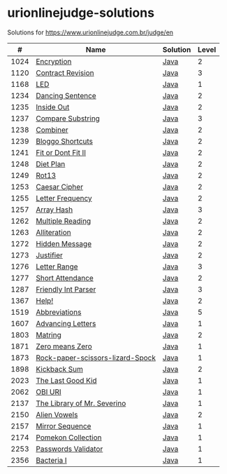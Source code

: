 urionlinejudge-solutions
========================

Solutions for https://www.urionlinejudge.com.br/judge/en

| #    | Name | Solution | Level |
| ---- | ---- | -------- | ----- |
| 1024 | [Encryption](https://www.urionlinejudge.com.br/judge/en/problems/view/1024) | [Java](./1024.Encryption/Main.java) | 2
| 1120 | [Contract Revision](https://www.urionlinejudge.com.br/judge/en/problems/view/1120) | [Java](./1120.ContractRevision/Main.java) | 3
| 1168 | [LED](https://www.urionlinejudge.com.br/judge/en/problems/view/1168) | [Java](./1168.LED/Main.java) | 1
| 1234 | [Dancing Sentence](https://www.urionlinejudge.com.br/judge/en/problems/view/1234) | [Java](./1234.DancingSentence/Main.java) | 2
| 1235 | [Inside Out](https://www.urionlinejudge.com.br/judge/en/problems/view/1235) | [Java](./1235.InsideOut/Main.java) | 2
| 1237 | [Compare Substring](https://www.urionlinejudge.com.br/judge/en/problems/view/1237) | [Java](./1237.CompareSubstring/Main.java) | 3
| 1238 | [Combiner](https://www.urionlinejudge.com.br/judge/en/problems/view/1238) | [Java](./1238.Combiner/Main.java) | 2
| 1239 | [Bloggo Shortcuts](https://www.urionlinejudge.com.br/judge/en/problems/view/1239) | [Java](./1239.BloggoShortcuts/Main.java) | 2
| 1241 | [Fit or Dont Fit II](https://www.urionlinejudge.com.br/judge/en/problems/view/1241) | [Java](./1241.FitorDontFitII/Main.java) | 2
| 1248 | [Diet Plan](https://www.urionlinejudge.com.br/judge/en/problems/view/1248) | [Java](./1248.DietPlan/Main.java) | 2
| 1249 | [Rot13](https://www.urionlinejudge.com.br/judge/en/problems/view/1249) | [Java](./1249.Rot13/Main.java) | 2
| 1253 | [Caesar Cipher](https://www.urionlinejudge.com.br/judge/en/problems/view/1253) | [Java](./1253.CaesarCipher/Main.java) | 2
| 1255 | [Letter Frequency](https://www.urionlinejudge.com.br/judge/en/problems/view/1255) | [Java](./1255.LetterFrequency/Main.java) | 2
| 1257 | [Array Hash](https://www.urionlinejudge.com.br/judge/en/problems/view/1257) | [Java](./1257.ArrayHash/Main.java) | 3
| 1262 | [Multiple Reading](https://www.urionlinejudge.com.br/judge/en/problems/view/1262) | [Java](./1262.MultipleReading/Main.java) | 2
| 1263 | [Alliteration](https://www.urionlinejudge.com.br/judge/en/problems/view/1263) | [Java](./1263.Alliteration/Main.java) | 2
| 1272 | [Hidden Message](https://www.urionlinejudge.com.br/judge/en/problems/view/1272) | [Java](./1272.HiddenMessage/Main.java) | 2
| 1273 | [Justifier](https://www.urionlinejudge.com.br/judge/en/problems/view/1273) | [Java](./1273.Justifier/Main.java) | 2
| 1276 | [Letter Range](https://www.urionlinejudge.com.br/judge/en/problems/view/1276) | [Java](./1276.LetterRange/Main.java) | 3
| 1277 | [Short Attendance](https://www.urionlinejudge.com.br/judge/en/problems/view/1277) | [Java](./1277.ShortAttendance/Main.java) | 2
| 1287 | [Friendly Int Parser](https://www.urionlinejudge.com.br/judge/en/problems/view/1287) | [Java](./1287.FriendlyIntParser/Main.java) | 3
| 1367 | [Help!](https://www.urionlinejudge.com.br/judge/en/problems/view/1367) | [Java](./1367.Help!/Main.java) | 2
| 1519 | [Abbreviations](https://www.urionlinejudge.com.br/judge/en/problems/view/1519) | [Java](./1519.Abbreviations/Main.java) | 5
| 1607 | [Advancing Letters](https://www.urionlinejudge.com.br/judge/en/problems/view/1607) | [Java](./1607.AdvancingLetters/Main.java) | 1
| 1803 | [Matring](https://www.urionlinejudge.com.br/judge/en/problems/view/1803) | [Java](./1803.Matring/Main.java) | 2
| 1871 | [Zero means Zero](https://www.urionlinejudge.com.br/judge/en/problems/view/1871) | [Java](./1871.ZeroMeansZero/Main.java) | 1
| 1873 | [Rock-paper-scissors-lizard-Spock](https://www.urionlinejudge.com.br/judge/en/problems/view/1873) | [Java](./1873.Rock-paper-scissors-lizard-Spock/Main.java) | 1
| 1898 | [Kickback Sum](https://www.urionlinejudge.com.br/judge/en/problems/view/1898) | [Java](./1898.KickbackSum/Main.java) | 2
| 2023 | [The Last Good Kid](https://www.urionlinejudge.com.br/judge/en/problems/view/2023) | [Java](./2023.TheLastGoodKid/Main.java) | 1
| 2062 | [OBI URI](https://www.urionlinejudge.com.br/judge/en/problems/view/2062) | [Java](./2062.OBIURI/Main.java) | 1
| 2137 | [The Library of Mr. Severino](https://www.urionlinejudge.com.br/judge/en/problems/view/2137) | [Java](./2137.TheLibraryOfMr.Severino/Main.java) | 1
| 2150 | [Alien Vowels](https://www.urionlinejudge.com.br/judge/en/problems/view/2150) | [Java](./2150.AlienVowels/Main.java) | 2
| 2157 | [Mirror Sequence](https://www.urionlinejudge.com.br/judge/en/problems/view/2157) | [Java](./2157.MirrorSequence/Main.java) | 1
| 2174 | [Pomekon Collection](https://www.urionlinejudge.com.br/judge/en/problems/view/2174) | [Java](./2174.PomekonCollection/Main.java) | 1
| 2253 | [Passwords Validator](https://www.urionlinejudge.com.br/judge/en/problems/view/2253) | [Java](./2253.PasswordsValidator/Main.java) | 1
| 2356 | [Bacteria I](https://www.urionlinejudge.com.br/judge/en/problems/view/2356) | [Java](./2356.BacteriaI/Main.java) | 1
